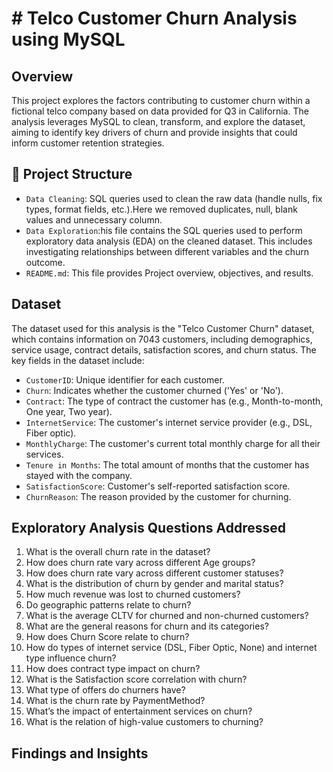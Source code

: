 # # Telco Customer Churn Analysis using MySQL

## Overview

This project explores the factors contributing to customer churn within a fictional telco company based on data provided for Q3 in California. The analysis leverages MySQL to clean, transform, and explore the dataset, aiming to identify key drivers of churn and provide insights that could inform customer retention strategies.

## 📁 Project Structure

- `Data Cleaning`: SQL queries used to clean the raw data (handle nulls, fix types, format fields, etc.).Here we removed duplicates, null, blank values and unnecessary column.
- `Data Exploration`:his file contains the SQL queries used to perform exploratory data analysis (EDA) on the cleaned dataset. This includes investigating relationships between different variables and the churn outcome.
- `README.md`: This file provides Project overview, objectives, and results.

## Dataset

The dataset used for this analysis is the "Telco Customer Churn" dataset, which contains information on 7043 customers, including demographics, service usage, contract details, satisfaction scores, and churn status. The key fields in the dataset include:

* `CustomerID`: Unique identifier for each customer.
* `Churn`: Indicates whether the customer churned ('Yes' or 'No').
* `Contract`: The type of contract the customer has (e.g., Month-to-month, One year, Two year).
* `InternetService`: The customer's internet service provider (e.g., DSL, Fiber optic).
* `MonthlyCharge`: The customer's current total monthly charge for all their services.
* `Tenure in Months`: The total amount of months that the customer has stayed with the company.
* `SatisfactionScore`: Customer's self-reported satisfaction score.
* `ChurnReason`: The reason provided by the customer for churning.

## Exploratory Analysis Questions Addressed

1.  What is the overall churn rate in the dataset?
2.  How does churn rate vary across different Age groups?
3.  How does churn rate vary across different customer statuses?
4.  What is the distribution of churn by gender and marital status?
5.  How much revenue was lost to churned customers?
6.  Do geographic patterns relate to churn?
7.  What is the average CLTV for churned and non-churned customers?
8.  What are the general reasons for churn and its categories?
9.  How does Churn Score relate to churn?
10. How do types of internet service (DSL, Fiber Optic, None) and internet type influence churn?
11. How does contract type impact on churn?
12. What is the Satisfaction score correlation with churn?
13. What type of offers do churners have?
14. What is the churn rate by PaymentMethod?
15.  What’s the impact of entertainment services on churn?
16.  What is the relation of high-value customers to churning?

## Findings and Insights






